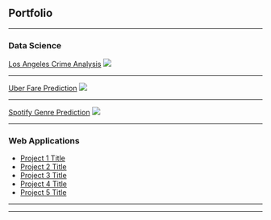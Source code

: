 ## Portfolio

---

### Data Science

[Los Angeles Crime Analysis](https://github.com/sahilnale/uber_fare/blob/main/Uber_Fare_Prediction.ipynb)
<img src="images/dummy_thumbnail.jpg?raw=true"/>

---
[Uber Fare Prediction](/pdf/sample_presentation.pdf)
<img src="images/dummy_thumbnail.jpg?raw=true"/>

---
[Spotify Genre Prediction](http://example.com/)
<img src="images/dummy_thumbnail.jpg?raw=true"/>

---

### Web Applications

- [Project 1 Title](http://example.com/)
- [Project 2 Title](http://example.com/)
- [Project 3 Title](http://example.com/)
- [Project 4 Title](http://example.com/)
- [Project 5 Title](http://example.com/)

---




---
